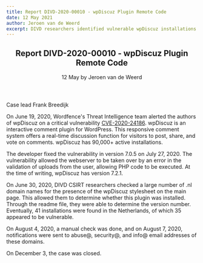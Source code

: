 ```yaml
---
title: Report DIVD-2020-00010 - wpDiscuz Plugin Remote Code
date: 12 May 2021
author: Jeroen van de Weerd
excerpt: DIVD researchers identified vulnerable wpDiscuz installations in the Netherlands and notified the system administrators.
---
```

<header>
    <h2>Report DIVD-2020-00010 - wpDiscuz Plugin Remote Code</h2>
    <span>12 May by Jeroen van de Weerd</span>
</header>
Case lead Frank Breedijk

On June 19, 2020, Wordfence's Threat Intelligence team alerted the authors of wpDiscuz on a critical vulnerability [CVE-2020-24186](https://cve.mitre.org/cgi-bin/cvename.cgi?name=CVE-2020-24186). wpDiscuz is an interactive comment plugin for WordPress. This responsive comment system offers a real-time discussion function for visitors to post, share, and vote on comments. wpDiscuz has 90,000+ active installations.

The developer fixed the vulnerability in version 7.0.5 on July 27, 2020. The vulnerability allowed the webserver to be taken over by an error in the validation of uploads from the user, allowing PHP code to be executed. At the time of writing, wpDiscuz has version 7.2.1.

On June 30, 2020, DIVD CSIRT researchers checked a large number of .nl domain names for the presence of the wpDiscuz stylesheet on the main page. This allowed them to determine whether this plugin was installed. Through the readme file, they were able to determine the version number. Eventually, 41 installations were found in the Netherlands, of which 35 appeared to be vulnerable.

On August 4, 2020, a manual check was done, and on August 7, 2020, notifications were sent to abuse@, security@, and info@ email addresses of these domains.

On December 3, the case was closed.
